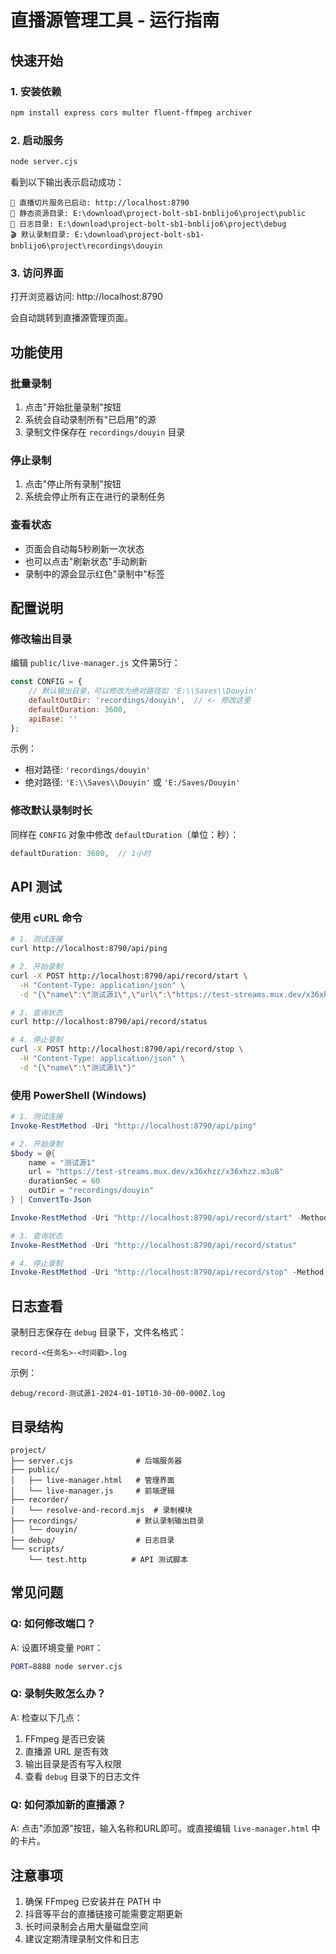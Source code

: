 # 直播源管理工具 - 运行指南

## 快速开始

### 1. 安装依赖

```bash
npm install express cors multer fluent-ffmpeg archiver
```

### 2. 启动服务

```bash
node server.cjs
```

看到以下输出表示启动成功：
```
🚀 直播切片服务已启动: http://localhost:8790
📁 静态资源目录: E:\download\project-bolt-sb1-bnblijo6\project\public
📝 日志目录: E:\download\project-bolt-sb1-bnblijo6\project\debug
🎬 默认录制目录: E:\download\project-bolt-sb1-bnblijo6\project\recordings\douyin
```

### 3. 访问界面

打开浏览器访问: http://localhost:8790

会自动跳转到直播源管理页面。

## 功能使用

### 批量录制
1. 点击"开始批量录制"按钮
2. 系统会自动录制所有"已启用"的源
3. 录制文件保存在 `recordings/douyin` 目录

### 停止录制
1. 点击"停止所有录制"按钮
2. 系统会停止所有正在进行的录制任务

### 查看状态
- 页面会自动每5秒刷新一次状态
- 也可以点击"刷新状态"手动刷新
- 录制中的源会显示红色"录制中"标签

## 配置说明

### 修改输出目录

编辑 `public/live-manager.js` 文件第5行：

```javascript
const CONFIG = {
    // 默认输出目录，可以修改为绝对路径如 'E:\\Saves\\Douyin'
    defaultOutDir: 'recordings/douyin',  // <- 修改这里
    defaultDuration: 3600,
    apiBase: ''
};
```

示例：
- 相对路径: `'recordings/douyin'`
- 绝对路径: `'E:\\Saves\\Douyin'` 或 `'E:/Saves/Douyin'`

### 修改默认录制时长

同样在 `CONFIG` 对象中修改 `defaultDuration`（单位：秒）：
```javascript
defaultDuration: 3600,  // 1小时
```

## API 测试

### 使用 cURL 命令

```bash
# 1. 测试连接
curl http://localhost:8790/api/ping

# 2. 开始录制
curl -X POST http://localhost:8790/api/record/start \
  -H "Content-Type: application/json" \
  -d "{\"name\":\"测试源1\",\"url\":\"https://test-streams.mux.dev/x36xhzz/x36xhzz.m3u8\",\"durationSec\":60,\"outDir\":\"recordings/douyin\"}"

# 3. 查询状态
curl http://localhost:8790/api/record/status

# 4. 停止录制
curl -X POST http://localhost:8790/api/record/stop \
  -H "Content-Type: application/json" \
  -d "{\"name\":\"测试源1\"}"
```

### 使用 PowerShell (Windows)

```powershell
# 1. 测试连接
Invoke-RestMethod -Uri "http://localhost:8790/api/ping"

# 2. 开始录制
$body = @{
    name = "测试源1"
    url = "https://test-streams.mux.dev/x36xhzz/x36xhzz.m3u8"
    durationSec = 60
    outDir = "recordings/douyin"
} | ConvertTo-Json

Invoke-RestMethod -Uri "http://localhost:8790/api/record/start" -Method Post -Body $body -ContentType "application/json"

# 3. 查询状态
Invoke-RestMethod -Uri "http://localhost:8790/api/record/status"

# 4. 停止录制
Invoke-RestMethod -Uri "http://localhost:8790/api/record/stop" -Method Post -Body '{"name":"测试源1"}' -ContentType "application/json"
```

## 日志查看

录制日志保存在 `debug` 目录下，文件名格式：
```
record-<任务名>-<时间戳>.log
```

示例：
```
debug/record-测试源1-2024-01-10T10-30-00-000Z.log
```

## 目录结构

```
project/
├── server.cjs              # 后端服务器
├── public/
│   ├── live-manager.html   # 管理界面
│   └── live-manager.js     # 前端逻辑
├── recorder/
│   └── resolve-and-record.mjs  # 录制模块
├── recordings/             # 默认录制输出目录
│   └── douyin/
├── debug/                  # 日志目录
└── scripts/
    └── test.http          # API 测试脚本
```

## 常见问题

### Q: 如何修改端口？
A: 设置环境变量 `PORT`：
```bash
PORT=8888 node server.cjs
```

### Q: 录制失败怎么办？
A: 检查以下几点：
1. FFmpeg 是否已安装
2. 直播源 URL 是否有效
3. 输出目录是否有写入权限
4. 查看 `debug` 目录下的日志文件

### Q: 如何添加新的直播源？
A: 点击"添加源"按钮，输入名称和URL即可。或直接编辑 `live-manager.html` 中的卡片。

## 注意事项

1. 确保 FFmpeg 已安装并在 PATH 中
2. 抖音等平台的直播链接可能需要定期更新
3. 长时间录制会占用大量磁盘空间
4. 建议定期清理录制文件和日志